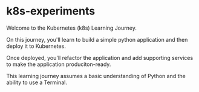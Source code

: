 # k8s-experiments

Welcome to the Kubernetes (k8s) Learning Journey.

On this journey, you'll learn to build a simple python application and then deploy it to Kubernetes.

Once deployed, you'll refactor the application and add supporting services to make the application produciton-ready.

This learning journey assumes a basic understanding of Python and the ability to use a Terminal.


